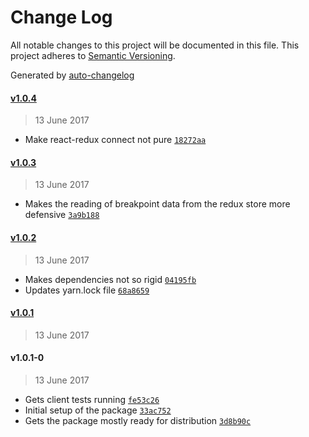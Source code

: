 # Change Log
All notable changes to this project will be documented in this file. This project adheres to [Semantic Versioning](http://semver.org/).

Generated by [auto-changelog](https://github.com/CookPete/auto-changelog)


#### [v1.0.4](https://github.com/wework/include-media-redux/compare/v1.0.3...v1.0.4)
> 13 June 2017

* Make react-redux connect not pure [`18272aa`](https://github.com/wework/include-media-redux/commit/18272aa6204d084257a91dc9ea2a36f19148f7be)


#### [v1.0.3](https://github.com/wework/include-media-redux/compare/v1.0.2...v1.0.3)
> 13 June 2017

* Makes the reading of breakpoint data from the redux store more defensive [`3a9b188`](https://github.com/wework/include-media-redux/commit/3a9b18809350604e0d5436445ed2681ebef0c668)


#### [v1.0.2](https://github.com/wework/include-media-redux/compare/v1.0.1...v1.0.2)
> 13 June 2017

* Makes dependencies not so rigid [`04195fb`](https://github.com/wework/include-media-redux/commit/04195fb6e36de30912902cf682dfee714564b556)
* Updates yarn.lock file [`68a8659`](https://github.com/wework/include-media-redux/commit/68a865956c92d313a20053794c606ebe915e3e05)


#### [v1.0.1](https://github.com/wework/include-media-redux/compare/v1.0.1-0...v1.0.1)
> 13 June 2017



#### v1.0.1-0
> 13 June 2017

* Gets client tests running [`fe53c26`](https://github.com/wework/include-media-redux/commit/fe53c262c8771b74777600fc2ae829f92b0e194b)
* Initial setup of the package [`33ac752`](https://github.com/wework/include-media-redux/commit/33ac752d2a6f8089ffbe208763ca5971b254cf62)
* Gets the package mostly ready for distribution [`3d8b90c`](https://github.com/wework/include-media-redux/commit/3d8b90cff557d5dd4c5ad771e4f494d3a50b80e7)
